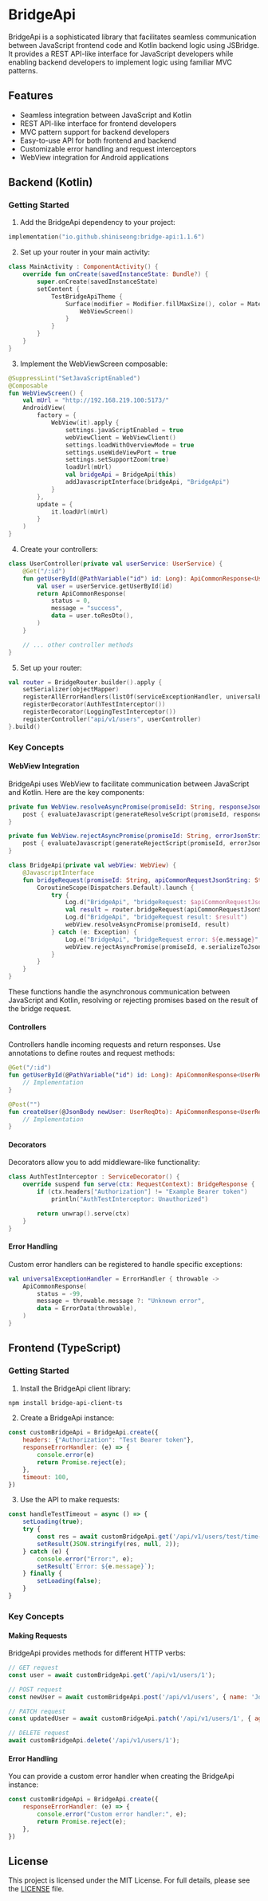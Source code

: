 # BridgeApi

BridgeApi is a sophisticated library that facilitates seamless communication between JavaScript frontend code and Kotlin backend logic using JSBridge. It provides a REST API-like interface for JavaScript developers while enabling backend developers to implement logic using familiar MVC patterns.

## Features

- Seamless integration between JavaScript and Kotlin
- REST API-like interface for frontend developers
- MVC pattern support for backend developers
- Easy-to-use API for both frontend and backend
- Customizable error handling and request interceptors
- WebView integration for Android applications

## Backend (Kotlin)

### Getting Started

1. Add the BridgeApi dependency to your project:

```kotlin
implementation("io.github.shiniseong:bridge-api:1.1.6")
```

2. Set up your router in your main activity:

```kotlin
class MainActivity : ComponentActivity() {
    override fun onCreate(savedInstanceState: Bundle?) {
        super.onCreate(savedInstanceState)
        setContent {
            TestBridgeApiTheme {
                Surface(modifier = Modifier.fillMaxSize(), color = MaterialTheme.colorScheme.background) {
                    WebViewScreen()
                }
            }
        }
    }
}
```

3. Implement the WebViewScreen composable:

```kotlin
@SuppressLint("SetJavaScriptEnabled")
@Composable
fun WebViewScreen() {
    val mUrl = "http://192.168.219.100:5173/"
    AndroidView(
        factory = {
            WebView(it).apply {
                settings.javaScriptEnabled = true
                webViewClient = WebViewClient()
                settings.loadWithOverviewMode = true
                settings.useWideViewPort = true
                settings.setSupportZoom(true)
                loadUrl(mUrl)
                val bridgeApi = BridgeApi(this)
                addJavascriptInterface(bridgeApi, "BridgeApi")
            }
        },
        update = {
            it.loadUrl(mUrl)
        }
    )
}
```

4. Create your controllers:

```kotlin
class UserController(private val userService: UserService) {
    @Get("/:id")
    fun getUserById(@PathVariable("id") id: Long): ApiCommonResponse<UserResDto> {
        val user = userService.getUserById(id)
        return ApiCommonResponse(
            status = 0,
            message = "success",
            data = user.toResDto(),
        )
    }

    // ... other controller methods
}
```

5. Set up your router:

```kotlin
val router = BridgeRouter.builder().apply {
    setSerializer(objectMapper)
    registerAllErrorHandlers(listOf(serviceExceptionHandler, universalExceptionHandler))
    registerDecorator(AuthTestInterceptor())
    registerDecorator(LoggingTestInterceptor())
    registerController("api/v1/users", userController)
}.build()
```

### Key Concepts

#### WebView Integration

BridgeApi uses WebView to facilitate communication between JavaScript and Kotlin. Here are the key components:

```kotlin
private fun WebView.resolveAsyncPromise(promiseId: String, responseJsonString: String) {
    post { evaluateJavascript(generateResolveScript(promiseId, responseJsonString), null) }
}

private fun WebView.rejectAsyncPromise(promiseId: String, errorJsonString: String) {
    post { evaluateJavascript(generateRejectScript(promiseId, errorJsonString), null) }
}

class BridgeApi(private val webView: WebView) {
    @JavascriptInterface
    fun bridgeRequest(promiseId: String, apiCommonRequestJsonString: String) {
        CoroutineScope(Dispatchers.Default).launch {
            try {
                Log.d("BridgeApi", "bridgeRequest: $apiCommonRequestJsonString")
                val result = router.bridgeRequest(apiCommonRequestJsonString)
                Log.d("BridgeApi", "bridgeRequest result: $result")
                webView.resolveAsyncPromise(promiseId, result)
            } catch (e: Exception) {
                Log.e("BridgeApi", "bridgeRequest error: ${e.message}", e)
                webView.rejectAsyncPromise(promiseId, e.serializeToJson())
            }
        }
    }
}
```

These functions handle the asynchronous communication between JavaScript and Kotlin, resolving or rejecting promises based on the result of the bridge request.

#### Controllers

Controllers handle incoming requests and return responses. Use annotations to define routes and request methods:

```kotlin
@Get("/:id")
fun getUserById(@PathVariable("id") id: Long): ApiCommonResponse<UserResDto> {
    // Implementation
}

@Post("")
fun createUser(@JsonBody newUser: UserReqDto): ApiCommonResponse<UserResDto> {
    // Implementation
}
```

#### Decorators

Decorators allow you to add middleware-like functionality:

```kotlin
class AuthTestInterceptor : ServiceDecorator() {
    override suspend fun serve(ctx: RequestContext): BridgeResponse {
        if (ctx.headers["Authorization"] != "Example Bearer token")
            println("AuthTestInterceptor: Unauthorized")

        return unwrap().serve(ctx)
    }
}
```

#### Error Handling

Custom error handlers can be registered to handle specific exceptions:

```kotlin
val universalExceptionHandler = ErrorHandler { throwable ->
    ApiCommonResponse(
        status = -99,
        message = throwable.message ?: "Unknown error",
        data = ErrorData(throwable),
    )
}
```

## Frontend (TypeScript)

### Getting Started

1. Install the BridgeApi client library:

```bash
npm install bridge-api-client-ts
```

2. Create a BridgeApi instance:

```javascript
const customBridgeApi = BridgeApi.create({
    headers: {"Authorization": "Test Bearer token"},
    responseErrorHandler: (e) => {
        console.error(e)
        return Promise.reject(e);
    },
    timeout: 100,
})
```

3. Use the API to make requests:

```javascript
const handleTestTimeout = async () => {
    setLoading(true);
    try {
        const res = await customBridgeApi.get('/api/v1/users/test/time-out');
        setResult(JSON.stringify(res, null, 2));
    } catch (e) {
        console.error("Error:", e);
        setResult(`Error: ${e.message}`);
    } finally {
        setLoading(false);
    }
}
```

### Key Concepts

#### Making Requests

BridgeApi provides methods for different HTTP verbs:

```javascript
// GET request
const user = await customBridgeApi.get('/api/v1/users/1');

// POST request
const newUser = await customBridgeApi.post('/api/v1/users', { name: 'John Doe', age: 30 });

// PATCH request
const updatedUser = await customBridgeApi.patch('/api/v1/users/1', { age: 31 });

// DELETE request
await customBridgeApi.delete('/api/v1/users/1');
```

#### Error Handling

You can provide a custom error handler when creating the BridgeApi instance:

```javascript
const customBridgeApi = BridgeApi.create({
    responseErrorHandler: (e) => {
        console.error("Custom error handler:", e);
        return Promise.reject(e);
    },
})
```
## License

This project is licensed under the MIT License. For full details, please see the [LICENSE](LICENSE) file.
